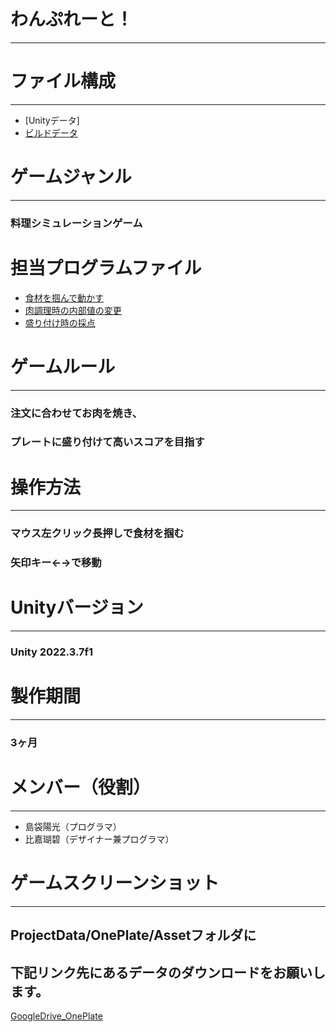 # わんぷれーと！
***

# ファイル構成
***
- [Unityデータ]
- [ビルドデータ](https://x.gd/QUKv7)

# ゲームジャンル
***
### 料理シミュレーションゲーム

# 担当プログラムファイル
- [食材を掴んで動かす](https://x.gd/QhWVD)
- [肉調理時の内部値の変更](https://x.gd/9qXkZ)
- [盛り付け時の採点](https://x.gd/L6cTJ)


# ゲームルール
***
### 注文に合わせてお肉を焼き、
### プレートに盛り付けて高いスコアを目指す

# 操作方法
***
### マウス左クリック長押しで食材を掴む
### 矢印キー←→で移動

# Unityバージョン
***
### Unity 2022.3.7f1

# 製作期間
***
### 3ヶ月

# メンバー（役割）
***
- 島袋陽光（プログラマ）
- 比嘉瑚碧（デザイナー兼プログラマ）

# ゲームスクリーンショット
***



## ProjectData/OnePlate/Assetフォルダに
## 下記リンク先にあるデータのダウンロードをお願いします。
[GoogleDrive_OnePlate](https://x.gd/qhrFr)